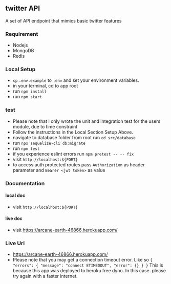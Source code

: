 ## twitter API
A set of API endpoint that mimics basic twitter features

### Requirement
-   Nodejs
-   MongoDB
-   Redis

### Local Setup
-   `cp` `.env.example` to `.env` and set your environment variables.
-   in your terminal, cd to app root
-   run `npm install`
-   run  `npm start`

### test
-   Please note that I only wrote the unit and integration test for the users module,
    due to time constraint
-   Follow the instructions in the Local Section Setup Above.
-   navigate to database folder from root run `cd src/database`
-   run `npx sequelize-cli db:migrate`
-   run `npm test`
-   if you experience eslint errors run `npm pretest -- -- fix`
-   visit `http://localhost:${PORT}` 
-   to access auth protected routes pass `Authorization` as header parameter and `Bearer <jwt token>` as value

### Documentation
#### local doc
-   visit `http://localhost:${PORT}` 
#### live doc
-   visit https://arcane-earth-46866.herokuapp.com/
### Live Url
- https://arcane-earth-46866.herokuapp.com/
- Please note that you may get a connection timeout error. Like so
`{
     "errors": {
         "message": "connect ETIMEDOUT",
         "error": {}
     }
 }` 
  This is because this app was deployed to heroku free dyno.
  In this case. please try again with a faster internet.

